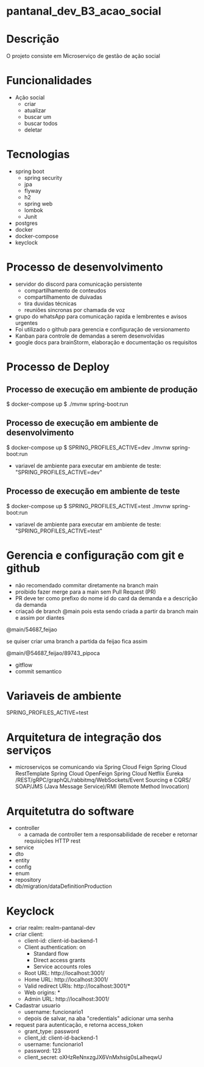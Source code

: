 # pantanal_dev_B3_acao_social

# Descrição
O projeto consiste em
Microserviço de gestão de ação social

# Funcionalidades
- Ação social
  - criar
  - atualizar
  - buscar um
  - buscar todos
  - deletar

# Tecnologias
- spring boot
  - spring security
  - jpa
  - flyway
  - h2
  - spring web
  - lombok
  - Junit
- postgres
- docker
- docker-compose
- keyclock

# Processo de desenvolvimento

- servidor do discord para comunicação persistente
  - compartilhamento de conteudos 
  - compartilhamento de duivadas
  - tira duvidas técnicas
  - reuniões sincronas por chamada de voz
- grupo do whatsApp para comunicação rapida e lembrentes e avisos urgentes
- Foi utilizado o github para gerencia e configuração de versionamento 
- Kanban para controle de demandas a serem desenvolvidas
- google docs para brainStorm, elaboração e documentação os requisitos


# Processo de Deploy
## Processo de execução em ambiente de produção
$ docker-compose up
$ ./mvnw spring-boot:run

## Processo de execução em ambiente de desenvolvimento
$ docker-compose up
$ SPRING_PROFILES_ACTIVE=dev ./mvnw spring-boot:run
- variavel de ambiente para executar em ambiente de teste: "SPRING_PROFILES_ACTIVE=dev"

## Processo de execução em ambiente de teste
$ docker-compose up
$ SPRING_PROFILES_ACTIVE=test ./mvnw spring-boot:run
- variavel de ambiente para executar em ambiente de teste: "SPRING_PROFILES_ACTIVE=test"


# Gerencia e configuração com git e github
- não recomendado commitar diretamente na branch main
- proibido fazer merge para a main sem Pull Request (PR)
- PR deve ter como prefixo do nome id do card da demanda e a descrição da demanda
- criaçaõ de branch
@main
pois esta sendo criada a partir da branch main
 e assim por diantes

@main/54687_feijao

se quiser criar uma branch a partida da feijao fica assim


@main/@54687_feijao/89743_pipoca

- gitflow
- commit semantico


# Variaveis de ambiente
SPRING_PROFILES_ACTIVE=test

# Arquitetura de integração dos serviços
- microserviços se comunicando via
  Spring Cloud Feign
  Spring Cloud RestTemplate
  Spring Cloud OpenFeign
  Spring Cloud Netflix Eureka
  /REST/gRPC/graphQL/rabbitmq/WebSockets/Event Sourcing e CQRS/ SOAP/JMS (Java Message Service)/RMI (Remote Method Invocation)

# Arquitetutra do software
- controller
  - a camada de controller tem a responsabilidade de receber e retornar requisições HTTP rest
- service
- dto
- entity
- config
- enum
- repository
- db/migration/dataDefinitionProduction

# Keyclock
- criar realm: realm-pantanal-dev
- criar client:
  - client-id: client-id-backend-1
  - Client authentication: on
    - Standard flow
    - Direct access grants
    - Service accounts roles
  - Root URL: http://localhost:3001/
  - Home URL: http://localhost:3001/
  - Valid redirect URIs: http://localhost:3001/*
  - Web origins: *
  - Admin URL: http://localhost:3001/
- Cadastrar usuario
  - username: funcionario1
  - depois de salvar, na aba "credentials" adicionar uma senha
- request para autenticação, e retorna access_token
  - grant_type: password
  - client_id: client-id-backend-1
  - username: funcionario1
  - password: 123
  - client_secret: oXHzReNnxzgJX6VnMxhsig0sLaIheqwU

